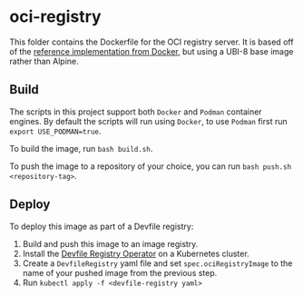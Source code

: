 # oci-registry

This folder contains the Dockerfile for the OCI registry server. It is based off of the [reference implementation from Docker](https://github.com/docker/distribution), but using a UBI-8 base image rather than Alpine.

## Build
The scripts in this project support both `Docker` and `Podman` container engines. By default the scripts will run using `Docker`, to use `Podman` first run `export USE_PODMAN=true`.

To build the image, run `bash build.sh`.

To push the image to a repository of your choice, you can run `bash push.sh <repository-tag>`.

## Deploy

To deploy this image as part of a Devfile registry:

1. Build and push this image to an image registry.
2. Install the [Devfile Registry Operator](https://github.com/devfile/registry-operator) on a Kubernetes cluster.
3. Create a `DevfileRegistry` yaml file and set `spec.ociRegistryImage` to the name of your pushed image from the previous step.
4. Run `kubectl apply -f <devfile-registry yaml>`